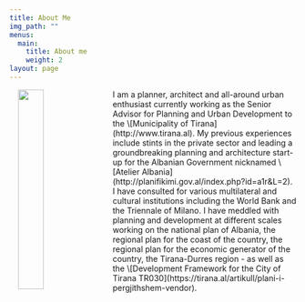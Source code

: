 ```yaml
---
title: About Me
img_path: ""
menus:
  main:
    title: About me
    weight: 2
layout: page
---
```

<p><img src="https://joni.baboci.net/images/Joni%20Baboci%20Small%20Official.JPG" width="30%" style="padding: 0 15px; float: left;"></p>I am a planner, architect and all-around urban enthusiast currently working as the Senior Advisor for Planning and Urban Development to the \[Municipality of Tirana](http://www.tirana.al). My previous experiences include stints in the private sector and leading a groundbreaking planning and architecture start-up for the Albanian Government nicknamed \[Atelier Albania](http://planifikimi.gov.al/index.php?id=a1r&L=2). I have consulted for various multilateral and cultural institutions including the World Bank and the Triennale of Milano. I have meddled with planning and development at different scales working on the national plan of Albania, the regional plan for the coast of the country, the regional plan for the economic generator of the country, the Tirana-Durres region - as well as the \[Development Framework for the City of Tirana TR030](https://tirana.al/artikull/plani-i-pergjithshem-vendor).